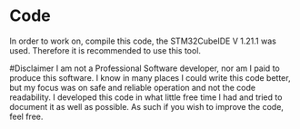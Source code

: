 # Code

In order to work on, compile this code, the STM32CubeIDE V 1.21.1 was used.
Therefore it is recommended to use this tool. 

#Disclaimer
I am not a Professional Software developer, nor am I paid to produce this software.
I know in many places I could write this code better, but my focus was on safe and reliable operation and not the code readability.
I developed this code in what little free time I had and tried to document it as well as possible. 
As such if you wish to improve the code, feel free.

